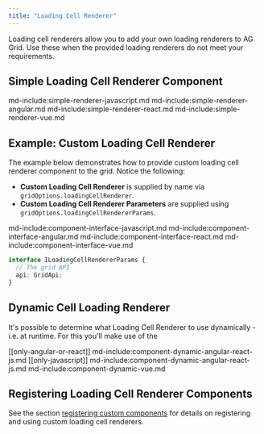 ```yaml
---
title: "Loading Cell Renderer"
---
```


Loading cell renderers allow you to add your own loading renderers to AG Grid. Use these when the provided loading renderers do not meet your requirements.

## Simple Loading Cell Renderer Component

md-include:simple-renderer-javascript.md
md-include:simple-renderer-angular.md
md-include:simple-renderer-react.md
md-include:simple-renderer-vue.md

## Example: Custom Loading Cell Renderer

The example below demonstrates how to provide custom loading cell renderer component to the grid. Notice the following:

- **Custom Loading Cell Renderer** is supplied by name via `gridOptions.loadingCellRenderer`.
- **Custom Loading Cell Renderer Parameters** are supplied using `gridOptions.loadingCellRendererParams`.

<grid-example title='Custom Loading Cell Renderer' name='custom-loading-cell-renderer' type='generated' options='{ "enterprise": true, "modules": ["serverside"], "extras": ["fontawesome"] }'></grid-example>

md-include:component-interface-javascript.md
md-include:component-interface-angular.md
md-include:component-interface-react.md
md-include:component-interface-vue.md

```ts
interface ILoadingCellRendererParams {
  // The grid API
  api: GridApi;
}
```

## Dynamic Cell Loading Renderer

It's possible to determine what Loading Cell Renderer to use dynamically - i.e. at runtime. For this you'll make use of the

[[only-angular-or-react]]
md-include:component-dynamic-angular-react-js.md
[[only-javascript]]
md-include:component-dynamic-angular-react-js.md
md-include:component-dynamic-vue.md

## Registering Loading Cell Renderer Components

See the section [registering custom components](/components/#registering-custom-components) for details on registering and using custom loading cell renderers.
